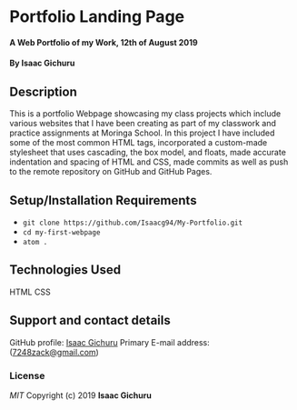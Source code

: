 # Portfolio Landing Page
#### A Web Portfolio of my Work, 12th of August 2019
#### By **Isaac Gichuru**
## Description
 This is a portfolio Webpage showcasing my class projects which include various websites that I have been creating as part of my classwork and practice assignments at Moringa School. In this project I have included some of the most common HTML tags, incorporated a custom-made stylesheet that uses cascading, the box model, and floats, made accurate indentation and spacing of HTML and CSS, made commits as well as push to the remote repository on GitHub and GitHub Pages.
## Setup/Installation Requirements
* `git clone https://github.com/Isaacg94/My-Portfolio.git`
* `cd my-first-webpage`
* `atom .`

## Technologies Used
HTML
CSS
## Support and contact details
GitHub profile: [Isaac Gichuru](https://github.com/Isaacg94)
Primary E-mail address: (7248zack@gmail.com)
### License
*MIT*
Copyright (c) 2019 **Isaac Gichuru**
